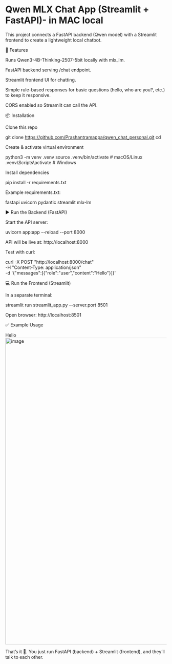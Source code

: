 # Qwen MLX Chat App (Streamlit + FastAPI)- in MAC local

This project connects a FastAPI backend (Qwen model) with a Streamlit frontend to create a lightweight local chatbot.

🚀 Features

Runs Qwen3-4B-Thinking-2507-5bit locally with mlx_lm.

FastAPI backend serving /chat endpoint.

Streamlit frontend UI for chatting.

Simple rule-based responses for basic questions (hello, who are you?, etc.) to keep it responsive.

CORS enabled so Streamlit can call the API.

📦 Installation

Clone this repo

git clone https://github.com/Prashantramappa/qwen_chat_personal.git
cd <your-repo-name>


Create & activate virtual environment

python3 -m venv .venv
source .venv/bin/activate   # macOS/Linux
.venv\Scripts\activate      # Windows


Install dependencies

pip install -r requirements.txt


Example requirements.txt:

fastapi
uvicorn
pydantic
streamlit
mlx-lm

▶️ Run the Backend (FastAPI)

Start the API server:

uvicorn app:app --reload --port 8000


API will be live at: http://localhost:8000

Test with curl:

curl -X POST "http://localhost:8000/chat" \
-H "Content-Type: application/json" \
-d '{"messages":[{"role":"user","content":"Hello"}]}'

💻 Run the Frontend (Streamlit)

In a separate terminal:

streamlit run streamlit_app.py --server.port 8501


Open browser: http://localhost:8501

✅ Example Usage

Hello
<img width="1470" height="956" alt="image" src="https://github.com/user-attachments/assets/d1fb3873-2adb-422d-8f8c-3fcdc9f3055c" />


That’s it 🎯.
You just run FastAPI (backend) + Streamlit (frontend), and they’ll talk to each other.
